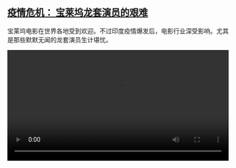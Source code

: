 <!--1606830859000-->
[疫情危机： 宝莱坞龙套演员的艰难](https://www.dw.com/zh/%E7%96%AB%E6%83%85%E5%8D%B1%E6%9C%BA%EF%BC%9A%20%E5%AE%9D%E8%8E%B1%E5%9D%9E%E9%BE%99%E5%A5%97%E6%BC%94%E5%91%98%E7%9A%84%E8%89%B0%E9%9A%BE/a-55703253)
------

<p>宝莱坞电影在世界各地受到欢迎。不过印度疫情爆发后，电影行业深受影响。尤其是那些默默无闻的龙套演员生计堪忧。</small></p><video src="https://tvdownloaddw-a.akamaihd.net/dwtv_video/flv/vdt_zh/2020/bchi201123_001_f7ff9bchi_201123_bollywood_sd_sor.mp4" controls style="width:100%"></video>

